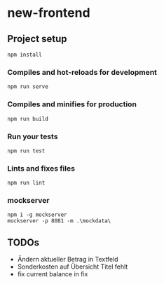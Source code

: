 # new-frontend

## Project setup
```
npm install
```

### Compiles and hot-reloads for development
```
npm run serve
```

### Compiles and minifies for production
```
npm run build
```

### Run your tests
```
npm run test
```

### Lints and fixes files
```
npm run lint
```


### mockserver
```
npm i -g mockserver
mockserver -p 8081 -m .\mockdata\
```


## TODOs

- Ändern aktueller Betrag in Textfeld
- Sonderkosten auf Übersicht Titel fehlt
- fix current balance in fix 
